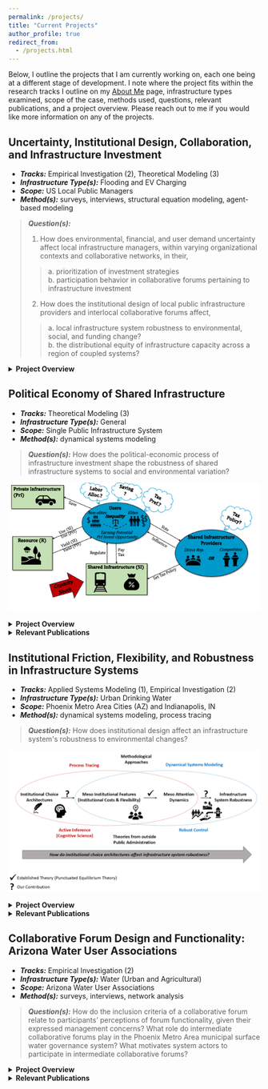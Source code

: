 ```yaml
---
permalink: /projects/
title: "Current Projects"
author_profile: true
redirect_from: 
  - /projects.html
---
```


Below, I outline the projects that I am currently working on, each one being at a different stage of development. I note where the project fits within the research tracks I outline on my [About Me](/about/) page, infrastructure types examined, scope of the case, methods used, questions, relevant publications, and a project overview. Please reach out to me if you would like more information on any of the projects. 

## Uncertainty, Institutional Design, Collaboration, and Infrastructure Investment
- ***Tracks:*** Empirical Investigation (2), Theoretical Modeling (3)
- ***Infrastructure Type(s):*** Flooding and EV Charging
- ***Scope:*** US Local Public Managers 
- ***Method(s):*** surveys, interviews, structural equation modeling, agent-based modeling

> ***Question(s):***
> 1. How does environmental, financial, and user demand uncertainty affect local infrastructure managers, within varying organizational contexts and collaborative networks, in their,
>> a. prioritization of investment strategies <br>
>> b. participation behavior in collaborative forums pertaining to infrastructure investment
> 2. How does the institutional design of local public infrastructure providers and interlocal collaborative forums affect,
>> a. local infrastructure system robustness to environmental, social, and funding change? <br>
>> b. the distributional equity of infrastructure capacity across a region of coupled systems?

<details>
  <summary>
    <strong>Project Overview</strong>
  </summary>
</details>

## Political Economy of Shared Infrastructure
- ***Tracks:*** Theoretical Modeling (3)
- ***Infrastructure Type(s):*** General
- ***Scope:*** Single Public Infrastructure System
- ***Method(s):*** dynamical systems modeling

> ***Question(s):***
> How does the political-economic process of infrastructure investment shape the robustness of shared infrastructure systems to social and environmental variation?

![Political Economy of Shared Infrastructure Model Overview](/images/Ch2_ModelOverview_PNAS.png)

<details>
  <summary>
    <strong>Project Overview</strong>
  </summary>
</details>

<details>
  <summary>
    <strong> Relevant Publications </strong>
  </summary>

  <em>Under Review</em>: "Politics, Inequality, & Robustness of Shared Infrastructure Systems in the Anthropocene" with Margaret Garcia and Marty Anderies
</details>
    
## Institutional Friction, Flexibility, and Robustness in Infrastructure Systems

- ***Tracks:*** Applied Systems Modeling (1), Empirical Investigation (2)
- ***Infrastructure Type(s):*** Urban Drinking Water
- ***Scope:*** Phoenix Metro Area Cities (AZ) and Indianapolis, IN
- ***Method(s):*** dynamical systems modeling, process tracing 

> ***Question(s):***
> How does institutional design affect an infrastructure system's robustness to environmental changes?

![Institutional Choice Architectures Model Overview](/images/InstFriction_OurApproach.png)

<details>
  <summary>
    <strong>Project Overview</strong>
  </summary>
</details>

<details>
  <summary>
    <strong> Relevant Publications </strong>
  </summary>

  <em>Under Review</em>: "Connecting Institutional Design to Infrastructure System Robustness: A Mixed Methods Investigation of Organizational Choice" with Aaron Deslatte, Elizabeth Koebele, Margaret Garcia, and Marty Anderies
<br>
<br>
<em>Public Administration</em>: "Embracing the ambiguity: Tracing climate response diversity in urban water management. " with Aaron Deslatte (lead) and Elizabeth Koebele (2025) [link](https://doi.org/10.1111/padm.13017)
<br>
<br>
<em>Water Resources Research</em>: "Institutional Dynamics Impact the Response of Urban Socio-Hydrologic Systems to Supply Challenges" with Sara Alonso Vicario, Koorosh Azizi, George Hornberger, Margaret Garcia, and Marty Anderies (2024) [link](https://doi.org/10.1029/2023WR035565)
<br>
<br>
<em>International Review of Public Policy</em>: "Institutions, Voids, and Dependencies: Tracing the Designs and Robustness of Urban Water Systems" with Aaron Deslatte (lead), Elizabeth Koebele, Lauren Bartels, Sara Alonso Vicario, Celeste Coughlin, and Desi Rybolt (2023) [link](https://journals.openedition.org/irpp/3455)
</details> 

## Collaborative Forum Design and Functionality: Arizona Water User Associations

- ***Tracks:*** Empirical Investigation (2)
- ***Infrastructure Type(s):*** Water (Urban and Agricultural)
- ***Scope:*** Arizona Water User Associations
- ***Method(s):*** surveys, interviews, network analysis 

> ***Question(s):***
> How do the inclusion criteria of a collaborative forum relate to participants’ perceptions of forum functionality, given their expressed management concerns?
> What role do intermediate collaborative forums play in the Phoenix Metro Area municipal surface water governance system?
> What motivates system actors to participate in intermediate collaborative forums?

<details>
  <summary>
    <strong>Project Overview</strong>
  </summary>
</details>

<details>
  <summary>
    <strong> Relevant Publications </strong>
  </summary>
  <em>Under Review</em>: "The Inclusion-Consensus Trade-off: Comparing the Design and Functionality of Collaborative Water Governance Forums" with Elizabeth Koebele, Margaret Garcia, and Marty Anderies
<br>
<br>
  <em>Journal of Public Administration Research and Theory</em>: "The Role of Intermediate Collaborative Forums in Polycentric Environmental Governance" with Sara Alonso Vicario and Elizabeth Koebele (2023) [link](https://doi.org/10.1093/jopart/muad017) 
</details>
